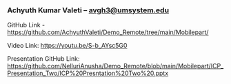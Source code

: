 
### Achyuth Kumar Valeti – avgh3@umsystem.edu

GitHub Link - https://github.com/AchyuthValeti/Demo_Remote/tree/main/Mobilepart/

Video Link: https://youtu.be/S-b_AYsc5G0

Presentation GitHub Link: https://github.com/NelluriAnusha/Demo_Remote/blob/main/Mobilepart/ICP_Presentation_Two/ICP%20Presntation%20Two%20.pptx
